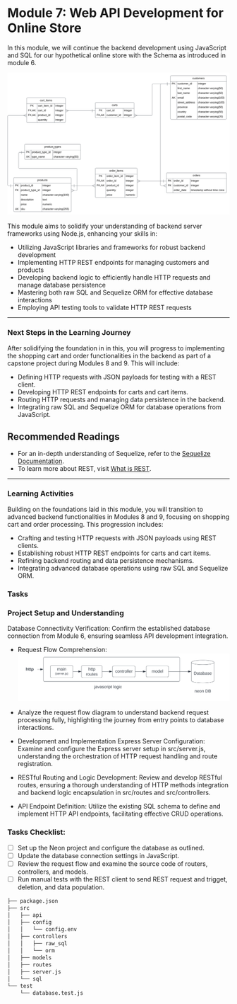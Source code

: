 # Module 7: Web API Development for Online Store

In this module, we will continue the backend development using JavaScript and SQL for our hypothetical online store with the Schema as introduced in module 6. 

![E-store ERD](./assets/e-store-erd.svg)

This module aims to solidify your understanding of backend server frameworks using Node.js, enhancing your skills in:

- Utilizing JavaScript libraries and frameworks for robust backend development    
- Implementing HTTP REST endpoints for managing customers and products   
- Developing backend logic to efficiently handle HTTP requests and manage database persistence   
- Mastering both raw SQL and Sequelize ORM for effective database interactions   
- Employing API testing tools to validate HTTP REST requests   

---

### Next Steps in the Learning Journey

After solidifying the foundation in in this, you will progress to implementing the shopping cart and order functionalities in the backend as part of a capstone project during Modules 8 and 9. This will include:

- Defining HTTP requests with JSON payloads for testing with a REST client.
- Developing HTTP REST endpoints for carts and cart items.
- Routing HTTP requests and managing data persistence in the backend.
- Integrating raw SQL and Sequelize ORM for database operations from JavaScript.

## Recommended Readings

- For an in-depth understanding of Sequelize, refer to the [Sequelize Documentation](https://sequelize.org/docs/v6/getting-started/).
- To learn more about REST, visit [What is REST](https://restfulapi.net).

---

### Learning Activities
Building on the foundations laid in this module, you will transition to advanced backend functionalities in Modules 8 and 9, focusing on shopping cart and order processing. This progression includes:

- Crafting and testing HTTP requests with JSON payloads using REST clients.
- Establishing robust HTTP REST endpoints for carts and cart items.
- Refining backend routing and data persistence mechanisms.
- Integrating advanced database operations using raw SQL and Sequelize ORM.

### Tasks

### Project Setup and Understanding
Database Connectivity Verification:
Confirm the established database connection from Module 6, ensuring seamless API development integration.

- Request Flow Comprehension:
![Request flow](assets/request-flow.svg)   
- Analyze the request flow diagram to understand backend request processing fully, highlighting the journey from entry points to database interactions.

- Development and Implementation
Express Server Configuration:
Examine and configure the Express server setup in src/server.js, understanding the orchestration of HTTP request handling and route registration.

- RESTful Routing and Logic Development:
Review and develop RESTful routes, ensuring a thorough understanding of HTTP methods integration and backend logic encapsulation in src/routes and src/controllers.

- API Endpoint Definition:
Utilize the existing SQL schema to define and implement HTTP API endpoints, facilitating effective CRUD operations.

### Tasks Checklist:
- [ ] Set up the Neon project and configure the database as outlined.
- [ ] Update the database connection settings in JavaScript.
- [ ] Review the request flow and examine the source code of routers, controllers, and models.
- [ ] Run manual tests with the REST client to send REST request and trigget, deletion, and data population.

```
├── package.json
├── src
│   ├── api
│   ├── config
│   │   └── config.env
│   ├── controllers
│   │   ├── raw_sql
│   │   └── orm
│   ├── models
│   ├── routes
│   ├── server.js
│   └── sql
└── test
    └── database.test.js
```